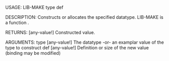 USAGE:
     LIB-MAKE type def 

DESCRIPTION:
     Constructs or allocates the specified datatype.
     LIB-MAKE is a function .

RETURNS: [any-value!]
    Constructed value.

ARGUMENTS:
    type [any-value!]
        The datatype -or- an examplar value of the type to construct
    def [any-value!]
        Definition or size of the new value (binding may be modified)
